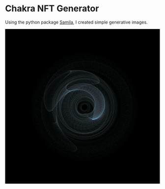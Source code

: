 # Chakra NFT Generator

Using the python package [Samila](https://github.com/sepandhaghighi/samila), I created simple generative images.

![chakra](https://github.com/baguionini/Chakra-NFT-Generator/blob/master/1.png)
